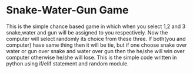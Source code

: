 # Snake-Water-Gun Game
This is the simple chance based game in which when you select 1,2 and 3 snake,water and gun will be assigned to you respectively.
Now the computer will select randomly its choice from these three.
If both(you and computer) have same thing then it will be tie, but if one choose snake over water or gun over snake and water over gun then the he/she will win over computer otherwise he/she will lose.
This is the simple code written in python using if/elif statement and random module.
